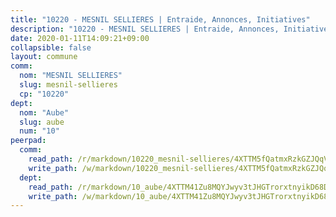 ```yaml
---
title: "10220 - MESNIL SELLIERES | Entraide, Annonces, Initiatives"
description: "10220 - MESNIL SELLIERES | Entraide, Annonces, Initiatives"
date: 2020-01-11T14:09:21+09:00
collapsible: false
layout: commune
comm:
  nom: "MESNIL SELLIERES"
  slug: mesnil-sellieres
  cp: "10220"
dept:
  nom: "Aube"
  slug: aube
  num: "10"
peerpad:
  comm:
    read_path: /r/markdown/10220_mesnil-sellieres/4XTTM5fQatmxRzkGZJQqVVcL9EUvT518zTkss3jpDPHXYWsVL
    write_path: /w/markdown/10220_mesnil-sellieres/4XTTM5fQatmxRzkGZJQqVVcL9EUvT518zTkss3jpDPHXYWsVL-K3TgUg5M4JsUvPPj4LuZ3nDzPZPYNKWWZvt3NupjtcjNTgEHLDYzrpZX9acx6V8j8QWu7cMKiRsmrst9PV7GeY9peByAKZMEeT7o4P5BEBjP44uqsR3iHGURZWfhiXBpy9wjrzxi
  dept:
    read_path: /r/markdown/10_aube/4XTTM41Zu8MQYJwyv3tJHGTrorxtnyikD68DsVemyiZk3ThMz
    write_path: /w/markdown/10_aube/4XTTM41Zu8MQYJwyv3tJHGTrorxtnyikD68DsVemyiZk3ThMz-K3TgTmGUJaeXhcyrKr3gXoqmq82GkfYoTwSCbr39jXo2qoiz4eMZ1zWf94tEK8PkgCEQwZ6j878iec7q7nyW22BbTVtKr2C3mJwkjMoqhPxRA9brvyfx2cZBiMVgJntTtrf7GrDW
---
```


